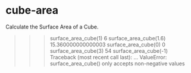 # cube-area

  Calculate the Surface Area of a Cube.

  >>> surface_area_cube(1)
  6
  >>> surface_area_cube(1.6)
  15.360000000000003
  >>> surface_area_cube(0)
  0
  >>> surface_area_cube(3)
  54
  >>> surface_area_cube(-1)
  Traceback (most recent call last):
      ...
  ValueError: surface_area_cube() only accepts non-negative values
